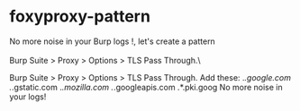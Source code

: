 # foxyproxy-pattern
No more noise in your Burp logs !, let's create a pattern\
\
Burp Suite > Proxy > Options > TLS Pass Through.\

Burp Suite > Proxy > Options > TLS Pass Through.
Add these:
.*\.google\.com
.*\.gstatic\.com
.*\.mozilla\.com
.*\.googleapis\.com
.*\.pki\.goog
No more noise in your logs! 
